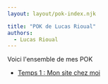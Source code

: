 ```yaml
---
layout: layout/pok-index.njk

title: "POK de Lucas Rioual"
authors:
  - Lucas Rioual
---
```


Voici l'ensemble de mes POK

* [Temps 1 : Mon site chez moi](./temps-1)

